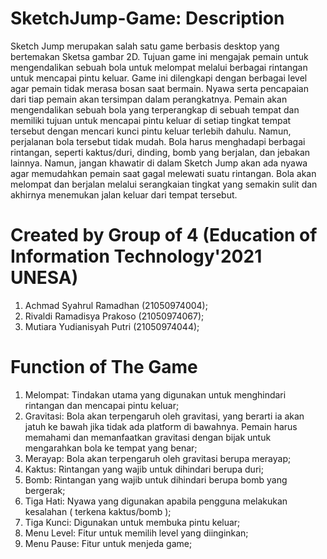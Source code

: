 # SketchJump-Game: Description
Sketch Jump merupakan salah satu game berbasis desktop yang bertemakan Sketsa gambar 2D. Tujuan game ini mengajak pemain untuk mengendalikan sebuah bola untuk melompat melalui berbagai rintangan untuk mencapai pintu keluar. Game ini dilengkapi dengan berbagai level agar pemain tidak merasa bosan saat bermain. Nyawa serta pencapaian dari tiap pemain akan tersimpan dalam perangkatnya. Pemain akan mengendalikan sebuah bola yang terperangkap di sebuah tempat dan memiliki tujuan untuk mencapai pintu keluar di setiap tingkat tempat tersebut dengan mencari kunci pintu keluar terlebih dahulu. Namun, perjalanan bola tersebut tidak mudah. Bola harus menghadapi berbagai rintangan, seperti kaktus/duri, dinding, bomb yang berjalan, dan jebakan lainnya. Namun, jangan khawatir di dalam Sketch Jump akan ada nyawa agar memudahkan pemain saat gagal melewati suatu rintangan. Bola akan melompat dan berjalan melalui serangkaian tingkat yang semakin sulit dan akhirnya menemukan jalan keluar dari tempat tersebut.
# Created by Group of 4 (Education of Information Technology'2021 UNESA)
1. Achmad Syahrul Ramadhan (21050974004);
2. Rivaldi Ramadisya Prakoso (21050974067);
3. Mutiara Yudianisyah Putri (21050974044);
# Function of The Game 
1. Melompat: Tindakan utama yang digunakan untuk menghindari rintangan dan mencapai pintu keluar;
2. Gravitasi: Bola akan terpengaruh oleh gravitasi, yang berarti ia akan jatuh ke bawah jika tidak ada platform di bawahnya. Pemain harus memahami dan memanfaatkan gravitasi dengan bijak untuk mengarahkan bola ke tempat yang benar;
3. Merayap: Bola akan terpengaruh oleh gravitasi berupa merayap;
4. Kaktus: Rintangan yang wajib untuk dihindari berupa duri;
5. Bomb: Rintangan yang wajib untuk dihindari berupa bomb yang bergerak;
6. Tiga Hati: Nyawa yang digunakan apabila pengguna melakukan kesalahan ( terkena kaktus/bomb );
7. Tiga Kunci: Digunakan untuk membuka pintu keluar;
8. Menu Level: Fitur untuk memilih level yang diinginkan;
9. Menu Pause: Fitur untuk menjeda game;
